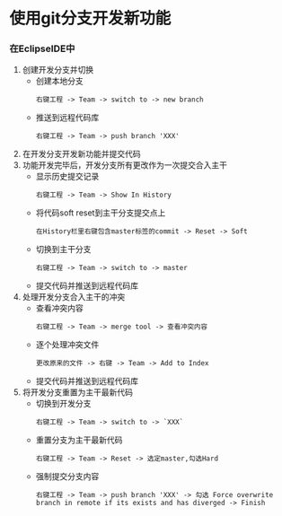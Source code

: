 # 使用git分支开发新功能

### 在EclipseIDE中

1. 创建开发分支并切换
    * 创建本地分支
        ```
        右键工程 -> Team -> switch to -> new branch
        ```
    * 推送到远程代码库
        ```
        右键工程 -> Team -> push branch 'XXX'
        ```
2. 在开发分支开发新功能并提交代码
3. 功能开发完毕后，开发分支所有更改作为一次提交合入主干
    * 显示历史提交记录
        ```
        右键工程 -> Team -> Show In History
        ```
    * 将代码soft reset到主干分支提交点上
        ```
        在History栏里右键包含master标签的commit -> Reset -> Soft
        ```
    * 切换到主干分支
        ```
        右键工程 -> Team -> switch to -> master
        ```
    * 提交代码并推送到远程代码库
4. 处理开发分支合入主干的冲突
    * 查看冲突内容
        ```
        右键工程 -> Team -> merge tool -> 查看冲突内容
        ```
    * 逐个处理冲突文件
        ```
        更改原来的文件 -> 右键 -> Team -> Add to Index
        ```
    * 提交代码并推送到远程代码库
5. 将开发分支重置为主干最新代码
    * 切换到开发分支
        ```
        右键工程 -> Team -> switch to -> `XXX`
        ```
    * 重置分支为主干最新代码
        ```
        右键工程 -> Team -> Reset -> 选定master,勾选Hard
        ```
    * 强制提交分支内容
        ```
        右键工程 -> Team -> push branch 'XXX' -> 勾选 Force overwrite branch in remote if its exists and has diverged -> Finish
        ```